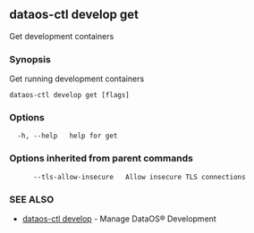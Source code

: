 ## dataos-ctl develop get

Get development containers

### Synopsis

Get running development containers

```
dataos-ctl develop get [flags]
```

### Options

```
  -h, --help   help for get
```

### Options inherited from parent commands

```
      --tls-allow-insecure   Allow insecure TLS connections
```

### SEE ALSO

* [dataos-ctl develop](dataos-ctl_develop.md)	 - Manage DataOS® Development

